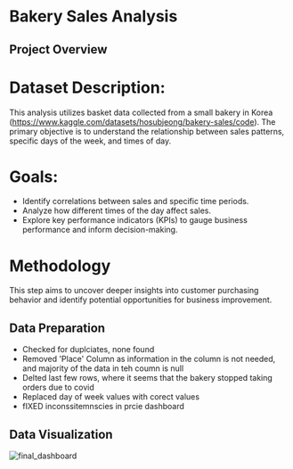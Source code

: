 # Bakery Sales Analysis
## Project Overview
# Dataset Description:
This analysis utilizes basket data collected from a small bakery in Korea (https://www.kaggle.com/datasets/hosubjeong/bakery-sales/code). The primary objective is to understand the relationship between sales patterns, specific days of the week, and times of day.

# Goals:
- Identify correlations between sales and specific time periods.
- Analyze how different times of the day affect sales.
- Explore key performance indicators (KPIs) to gauge business performance and inform decision-making.

# Methodology
This step aims to uncover deeper insights into customer purchasing behavior and identify potential opportunities for business improvement.

## Data Preparation
- Checked for duplciates, none found
- Removed 'Place' Column as information in the column is not needed, and majority of the data in teh coumn is null
- Delted last few rows, where it seems that the bakery stopped taking orders due to covid
- Replaced day of week values with corect values
- fIXED inconssitemnscies in prcie dashboard
  
## Data Visualization
![final_dashboard](https://github.com/user-attachments/assets/0cba4077-8466-4575-afcf-bdd6b4f4ea82)

